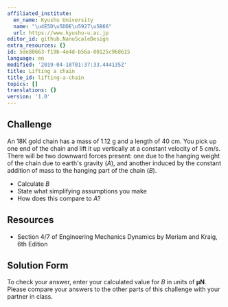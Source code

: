 ```yaml
---
affiliated_institute:
  en_name: Kyushu University
  name: "\u4E5D\u5DDE\u5927\u5B66"
  url: https://www.kyushu-u.ac.jp
editor_id: github.NanoScaleDesign
extra_resources: {}
id: 5de80663-f19b-4e4d-b56a-00125c968615
language: en
modified: '2019-04-18T01:37:33.444135Z'
title: Lifting a chain
title_id: lifting-a-chain
topics: []
translations: {}
version: '1.0'
---
```


## Challenge
An 18K gold chain has a mass of 1.12 g and a length of 40 cm. You pick up one end of the chain and lift it up vertically at a constant velocity of 5 cm/s. There will be two downward forces present: one due to the hanging weight of the chain due to earth's gravity (*A*), and another induced by the constant addition of mass to the hanging part of the chain (*B*).

- Calculate *B*
- State what simplifying assumptions you make
- How does this compare to *A*?


## Resources
- Section 4/7 of Engineering Mechanics Dynamics by Meriam and Kraig, 6th Edition


## Solution Form
To check your answer, enter your calculated value for *B* in units of **μN**. Please compare your answers to the other parts of this challenge with your partner in class.
